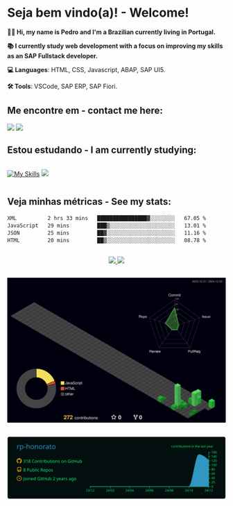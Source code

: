 # Seja bem vindo(a)! - Welcome!
<p align="left"> 
   <strong>🙋🏻 Hi, my name is Pedro and I'm a Brazilian currently living in Portugal.</strong><br>
   <p> 
   <strong>📚 I currently study web development with a focus on improving my skills as an SAP Fullstack developer.</strong>
   <p>
</p>
<p align="left">
  <strong>💻 Languages</strong>: HTML, CSS, Javascript, ABAP, SAP UI5.
</p>
<p align="left">
  <strong>🛠️ Tools</strong>: VSCode, SAP ERP, SAP Fiori.
</p>

## Me encontre em - contact me here: 
<div>
<a href = "mailto:rpedro.honorato@gmail.com"><img loading="lazy" src="https://img.shields.io/badge/Gmail-D14836?style=for-the-badge&logo=gmail&logoColor=white" target="_blank"></a>
<a href="https://www.linkedin.com/in/pedro-honorato" target="_blank"><img loading="lazy" src="https://img.shields.io/badge/-LinkedIn-%230077B5?style=for-the-badge&logo=linkedin&logoColor=white" target="_blank"></a>   
</div>

## Estou estudando - I am currently studying:
<div style="display:inline-block">

[![My Skills](https://skillicons.dev/icons?i=js,nodejs,html,css,react,mongodb)](https://skillicons.dev)
<img src="https://upload.wikimedia.org/wikipedia/commons/thumb/5/59/SAP_2011_logo.svg/683px-SAP_2011_logo.svg.png?20241103114958" margin-left=15px width=100px>  

</div>

## Veja minhas métricas - See my stats:

<!--START_SECTION:waka-->

```txt
XML          2 hrs 33 mins   ████████████████▓░░░░░░░░   67.05 %
JavaScript   29 mins         ███▒░░░░░░░░░░░░░░░░░░░░░   13.01 %
JSON         25 mins         ██▓░░░░░░░░░░░░░░░░░░░░░░   11.16 %
HTML         20 mins         ██▒░░░░░░░░░░░░░░░░░░░░░░   08.78 %
```

<!--END_SECTION:waka-->

##
<div align="center" style="margin-top: 20px;">
<a href="https://github.com/rp-honorato">
<img loading="lazy" height="180em" src="https://github-readme-stats.vercel.app/api/top-langs/?username=rp-honorato&layout=compact&langs_count=7&theme=holi"/>
<img loading="lazy" height="180em" src="https://github-readme-stats.vercel.app/api?username=rp-honorato&show_icons=true&theme=holi&include_all_commits=true&count_private=true"/>
</div>
   
##
<div align="center">
<img src="./profile-3d-contrib/profile-night-green.svg" width=800px" alt="Veja minhas métricas - See my stats">
</div>

##
<div align="center" style="margin-top: 20px;">
<img src="https://raw.githubusercontent.com/rp-honorato/rp-honorato/main/profile-summary-card-output/blue_green/0-profile-details.svg" margin=10px width=800px alt="Profile Details">
</div>
